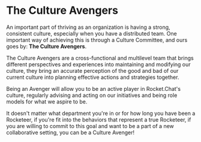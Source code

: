 # The Culture Avengers

An important part of thriving as an organization is having a strong, consistent culture, especially when you have a distributed team. One important way of achieving this is through a Culture Committee, and ours goes by: **The Culture Avengers**.  
  
The Culture Avengers are a cross-functional and multilevel team that brings different perspectives and experiences into maintaining and modifying our culture, they bring an accurate perception of the good and bad of our current culture into planning effective actions and strategies together.  
  
Being an Avenger will allow you to be an active player in Rocket.Chat's culture, regularly advising and acting on our initiatives and being role models for what we aspire to be.  
  
It doesn't matter what department you're in or for how long you have been a Rocketeer, if you're fit into the behaviors that represent a true Rocketeer, if you are willing to commit to this goal and want to be a part of a new collaborative setting, you can be a Culture Avenger!



